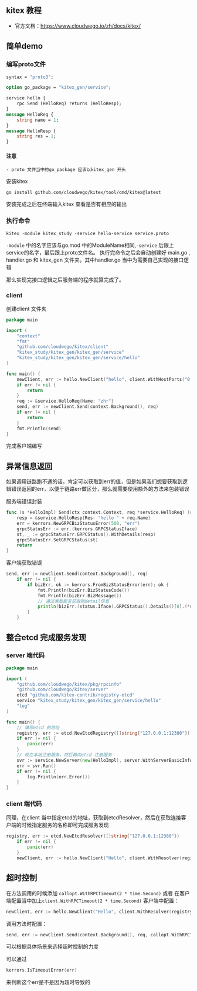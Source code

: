 ## kitex 教程
- 官方文档：https://www.cloudwego.io/zh/docs/kitex/
## 简单demo

### 编写proto文件
```protobuf
syntax = "proto3";

option go_package = "kitex_gen/service";

service hello {
    rpc Send (HelloReq) returns (HelloResp);
}
message HelloReq {
    string name = 1;
}
message HelloResp {
    string res = 1;
}
```
#### 注意
    - proto 文件当中的go_package 应该以kitex_gen 开头
安装kitex 
```shell
go install github.com/cloudwego/kitex/tool/cmd/kitex@latest

```
安装完成之后在终端输入kitex 查看是否有相应的输出
### 执行命令
```shell
kitex -module kitex_study -service hello-service service.proto
```
`-module` 中的名字应该与go.mod 中的ModuleName相同,`-service` 后跟上service的名字，最后跟上proto文件名。
执行完命令之后会自动创建好 main.go ,  handler.go 和 kitex_gen 文件夹。其中handler.go 当中为需要自己实现的接口逻辑

那么实现完接口逻辑之后服务端的程序就算完成了。
### client
创建client 文件夹
```go
package main

import (
	"context"
	"fmt"
	"github.com/cloudwego/kitex/client"
	"kitex_study/kitex_gen/kitex_gen/service"
	"kitex_study/kitex_gen/kitex_gen/service/hello"
)

func main() {
	newClient, err := hello.NewClient("hello", client.WithHostPorts("0.0.0.0:8888"))
	if err != nil {
		return
	}
	req := &service.HelloReq{Name: "zhr"}
	send, err := newClient.Send(context.Background(), req)
	if err != nil {
		return
	}
	fmt.Println(send)
}
```
完成客户端编写

## 异常信息返回
如果调用链路跑不通的话，肯定可以获取到err的值，但是如果我们想要获取到逻辑错误返回的err，以便于链路err做区分，那么就需要使用额外的方法来包装错误

服务端错误封装
```go
func (s *HelloImpl) Send(ctx context.Context, req *service.HelloReq) (resp *service.HelloResp, err error) {
	resp = &service.HelloResp{Res: "hello " + req.Name}
	err = kerrors.NewGRPCBizStatusError(500, "err")
	grpcStatusErr := err.(kerrors.GRPCStatusIface)
	st, _ := grpcStatusErr.GRPCStatus().WithDetails(resp)
	grpcStatusErr.SetGRPCStatus(st)
	return
}
```
客户端获取错误
```go
send, err := newClient.Send(context.Background(), req)
	if err != nil {
		if bizErr, ok := kerrors.FromBizStatusError(err); ok {
			fmt.Println(bizErr.BizStatusCode())
			fmt.Println(bizErr.BizMessage())
			// 通过类型断言获取到detail信息
			println(bizErr.(status.Iface).GRPCStatus().Details()[0].(*service.HelloResp).Res)
		}
	}
```
## 整合etcd 完成服务发现
### server 端代码
```go
package main

import (
	"github.com/cloudwego/kitex/pkg/rpcinfo"
	"github.com/cloudwego/kitex/server"
	etcd "github.com/kitex-contrib/registry-etcd"
	service "kitex_study/kitex_gen/kitex_gen/service/hello"
	"log"
)

func main() {
	// 填写etcd 的地址
	registry, err := etcd.NewEtcdRegistry([]string{"127.0.0.1:12380"})
	if err != nil {
		panic(err)
	}
	// 现在本地注册服务，然后再向etcd 注册服务
	svr := service.NewServer(new(HelloImpl), server.WithServerBasicInfo(&rpcinfo.EndpointBasicInfo{ServiceName: "Hello"}), server.WithRegistry(registry))
	err = svr.Run()
	if err != nil {
		log.Println(err.Error())
	}
}
```
### client 端代码
同理，在client 当中指定etcd的地址，获取到etcdResolver，然后在获取连接客户端的时候指定服务的名称即可完成服务发现
```go
registry, err := etcd.NewEtcdResolver([]string{"127.0.0.1:12380"})
	if err != nil {
		panic(err)
	}
	newClient, err := hello.NewClient("Hello", client.WithResolver(registry), client.WithTransportProtocol(transport.GRPC))
```
## 超时控制
在方法调用的时候添加 `callopt.WithRPCTimeout(2 * time.Second)` 或者 在客户端配置当中加上`client.WithRPCTimeout(2 * time.Second)`
客户端中配置：
```go
newClient, err := hello.NewClient("Hello", client.WithResolver(registry), client.WithRPCTimeout(time.Second*2))
```
调用方法时配置：
```go
send, err := newClient.Send(context.Background(), req, callopt.WithRPCTimeout(time.Second*2))
```
可以根据具体场景来选择超时控制的力度

可以通过
```go
kerrors.IsTimeoutError(err)
```
来判断这个err是不是因为超时导致的
